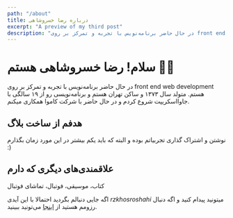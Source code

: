 ```yaml
---
path: "/about"
title: درباره رضا خسروشاهی
excerpt: "A preview of my third post"
description: "در حال حاضر برنامه‌نویس با تجربه و تمرکز بر روی front end web development هستم."
---
```


# سلام! رضا خسروشاهی هستم 👋🏼

در حال حاضر برنامه‌نویس با تجربه و تمرکز بر روی front end web development هستم.
متولد سال ۱۳۷۳ و ساکن تهران هستم و برنامه‌نویسی رو از ۱۹ سالگی با جاوااسکریپت شروع کردم و در حال حاضر با شرکت کاموا همکاری میکنم.


## هدفم از ساخت بلاگ

نوشتن و اشتراک گذاری تجربیاتم بوده و البته که باید یکم بیشتر در این مورد زمان بگذارم :)

## علاقمندی‌های دیگری که دارم

کتاب، موسیقی، فوتبال، تماشای فوتبال

اگه جایی دنبالم بگردید  احتمالا با این آیدی *rzkhosroshahi* میتونید پیدام کنید و اگه دنبال رزومم هستید از [اینجا](https://rzkhosroshahi.atbox.io/) می‌تونید ببینید.